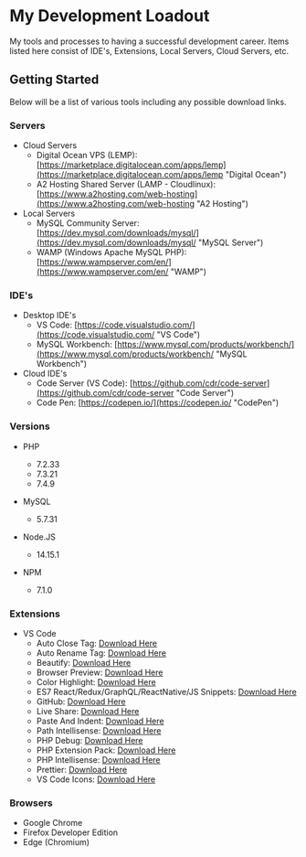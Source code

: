 # My Development Loadout

My tools and processes to having a successful development career. Items listed here consist of IDE's, Extensions, Local Servers, Cloud Servers, etc.

## Getting Started

Below will be a list of various tools including any possible download links.

### Servers

- Cloud Servers
  * Digital Ocean VPS (LEMP): [https://marketplace.digitalocean.com/apps/lemp](https://marketplace.digitalocean.com/apps/lemp "Digital Ocean")
  * A2 Hosting Shared Server (LAMP - Cloudlinux): [https://www.a2hosting.com/web-hosting](https://www.a2hosting.com/web-hosting "A2 Hosting")
- Local Servers
  * MySQL Community Server: [https://dev.mysql.com/downloads/mysql/](https://dev.mysql.com/downloads/mysql/ "MySQL Server")
  * WAMP (Windows Apache MySQL PHP): [https://www.wampserver.com/en/](https://www.wampserver.com/en/ "WAMP")

### IDE's

- Desktop IDE's
  * VS Code: [https://code.visualstudio.com/](https://code.visualstudio.com/ "VS Code")
  * MySQL Workbench: [https://www.mysql.com/products/workbench/](https://www.mysql.com/products/workbench/ "MySQL Workbench")
- Cloud IDE's
  * Code Server (VS Code): [https://github.com/cdr/code-server](https://github.com/cdr/code-server "Code Server")
  * Code Pen: [https://codepen.io/](https://codepen.io/ "CodePen")

### Versions

- PHP
  * 7.2.33
  * 7.3.21
  * 7.4.9
  
- MySQL
  * 5.7.31
  
- Node.JS
  * 14.15.1
  
- NPM
  * 7.1.0
  
### Extensions
- VS Code
  * Auto Close Tag: [Download Here](https://marketplace.visualstudio.com/items?itemName=formulahendry.auto-close-tag "Auto Close Tag")
  * Auto Rename Tag: [Download Here](https://marketplace.visualstudio.com/items?itemName=formulahendry.auto-rename-tag "Auto Rename Tag")
  * Beautify: [Download Here](https://marketplace.visualstudio.com/items?itemName=HookyQR.beautify "Beautify")
  * Browser Preview: [Download Here](https://marketplace.visualstudio.com/items?itemName=auchenberg.vscode-browser-preview "Browser Preview")
  * Color Highlight: [Download Here](https://marketplace.visualstudio.com/items?itemName=naumovs.color-highlight "Color Height")
  * ES7 React/Redux/GraphQL/ReactNative/JS Snippets: [Download Here](https://marketplace.visualstudio.com/items?itemName=dsznajder.es7-react-js-snippets "")
  * GitHub: [Download Here](https://marketplace.visualstudio.com/items?itemName=KnisterPeter.vscode-github "GitHub")
  * Live Share: [Download Here](https://marketplace.visualstudio.com/items?itemName=MS-vsliveshare.vsliveshare "Live Share")
  * Paste And Indent: [Download Here](https://marketplace.visualstudio.com/items?itemName=Rubymaniac.vscode-paste-and-indent "Paste And Indent")
  * Path Intellisense: [Download Here](https://marketplace.visualstudio.com/items?itemName=christian-kohler.path-intellisense "Path Intellisense")
  * PHP Debug: [Download Here](https://marketplace.visualstudio.com/items?itemName=felixfbecker.php-debug "PHP Debug")
  * PHP Extension Pack: [Download Here](https://marketplace.visualstudio.com/items?itemName=felixfbecker.php-pack "PHP Extension Pack")
  * PHP Intellisense: [Download Here](https://marketplace.visualstudio.com/items?itemName=felixfbecker.php-intellisense "PHP Intellisense")
  * Prettier: [Download Here](https://marketplace.visualstudio.com/items?itemName=esbenp.prettier-vscode "Prettier")
  * VS Code Icons: [Download Here](https://marketplace.visualstudio.com/items?itemName=vscode-icons-team.vscode-icons "VS Code Icons")
  
### Browsers
- Google Chrome
- Firefox Developer Edition
- Edge (Chromium)
